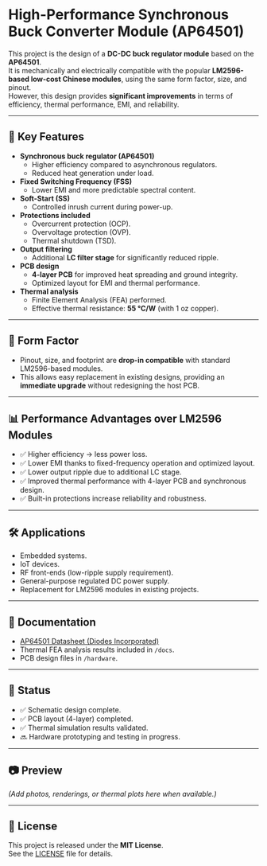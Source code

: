 # High-Performance Synchronous Buck Converter Module (AP64501)

This project is the design of a **DC-DC buck regulator module** based on the **AP64501**.  
It is mechanically and electrically compatible with the popular **LM2596-based low-cost Chinese modules**, using the same form factor, size, and pinout.  
However, this design provides **significant improvements** in terms of efficiency, thermal performance, EMI, and reliability.

---

## 🔑 Key Features

- **Synchronous buck regulator (AP64501)**
  - Higher efficiency compared to asynchronous regulators.
  - Reduced heat generation under load.
- **Fixed Switching Frequency (FSS)**
  - Lower EMI and more predictable spectral content.
- **Soft-Start (SS)**
  - Controlled inrush current during power-up.
- **Protections included**
  - Overcurrent protection (OCP).
  - Overvoltage protection (OVP).
  - Thermal shutdown (TSD).
- **Output filtering**
  - Additional **LC filter stage** for significantly reduced ripple.
- **PCB design**
  - **4-layer PCB** for improved heat spreading and ground integrity.
  - Optimized layout for EMI and thermal performance.
- **Thermal analysis**
  - Finite Element Analysis (FEA) performed.
  - Effective thermal resistance: **55 °C/W** (with 1 oz copper).

---

## 📐 Form Factor

- Pinout, size, and footprint are **drop-in compatible** with standard LM2596-based modules.  
- This allows easy replacement in existing designs, providing an **immediate upgrade** without redesigning the host PCB.

---

## 📊 Performance Advantages over LM2596 Modules

- ✅ Higher efficiency → less power loss.  
- ✅ Lower EMI thanks to fixed-frequency operation and optimized layout.  
- ✅ Lower output ripple due to additional LC stage.  
- ✅ Improved thermal performance with 4-layer PCB and synchronous design.  
- ✅ Built-in protections increase reliability and robustness.

---

## 🛠 Applications

- Embedded systems.  
- IoT devices.  
- RF front-ends (low-ripple supply requirement).  
- General-purpose regulated DC power supply.  
- Replacement for LM2596 modules in existing projects.

---

## 📄 Documentation

- [AP64501 Datasheet (Diodes Incorporated)](https://www.diodes.com/assets/Datasheets/AP64501.pdf)  
- Thermal FEA analysis results included in `/docs`.  
- PCB design files in `/hardware`.

---

## 🚀 Status

- ✅ Schematic design complete.  
- ✅ PCB layout (4-layer) completed.  
- ✅ Thermal simulation results validated.  
- 🔜 Hardware prototyping and testing in progress.

---

## 📷 Preview

*(Add photos, renderings, or thermal plots here when available.)*

---

## 📜 License

This project is released under the **MIT License**.  
See the [LICENSE](LICENSE) file for details.
